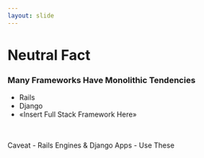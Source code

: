 ```yaml
---
layout: slide
---
```


# Neutral Fact

### Many Frameworks Have Monolithic Tendencies

* Rails
* Django
* &laquo;Insert Full Stack Framework Here&raquo;

&nbsp;<br />

Caveat - Rails Engines & Django Apps - Use These
